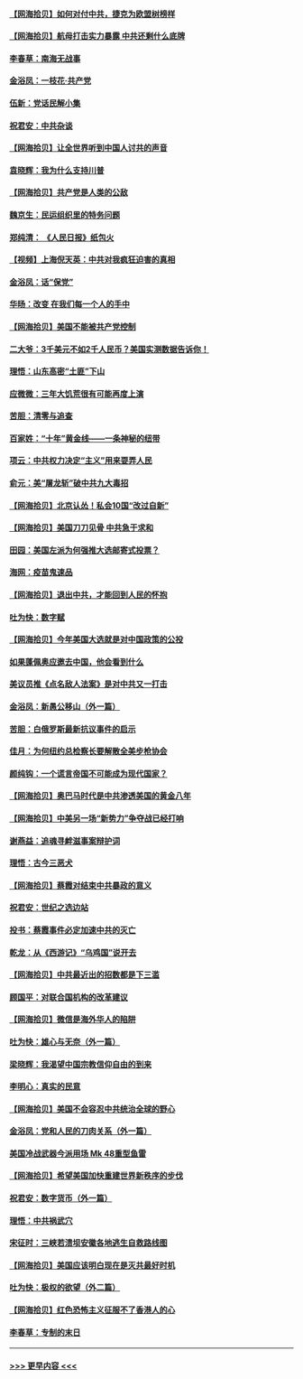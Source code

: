 #### [【网海拾贝】如何对付中共，捷克为欧盟树榜样](../pages/nsc993/n12374209.md?t=09030102) 
#### [【网海拾贝】航母打击实力暴露 中共还剩什么底牌](../pages/nsc993/n12371825.md?t=09030102) 
#### [李春草：南海无战事](../pages/nsc993/n12371159.md?t=09030102) 
#### [金浴凤：一枝花·共产党](../pages/nsc993/n12368757.md?t=09030102) 
#### [伍新：党话民解小集](../pages/nsc993/n12366907.md?t=09030102) 
#### [祝君安：中共杂谈](../pages/nsc993/n12366076.md?t=09030102) 
#### [【网海拾贝】让全世界听到中国人讨共的声音](../pages/nsc993/n12365569.md?t=09030102) 
#### [袁晓辉：我为什么支持川普](../pages/nsc993/n12362670.md?t=09030102) 
#### [【网海拾贝】共产党是人类的公敌](../pages/nsc993/n12363182.md?t=09030102) 
#### [魏京生：民运组织里的特务问题](../pages/nsc993/n12363010.md?t=09030102) 
#### [郑纯清： 《人民日报》纸包火](../pages/nsc993/n12362706.md?t=09030102) 
#### [【视频】上海倪天英：中共对我疯狂迫害的真相](../pages/nsc993/n12356341.md?t=09030102) 
#### [金浴凤：话“保党”](../pages/nsc993/n12361867.md?t=09030102) 
#### [华旸：改变 在我们每一个人的手中](../pages/nsc993/n12361774.md?t=09030102) 
#### [【网海拾贝】美国不能被共产党控制](../pages/nsc993/n12360271.md?t=09030102) 
#### [二大爷：3千美元不如2千人民币？美国实测数据告诉你！](../pages/nsc993/n12358563.md?t=09030102) 
#### [理悟：山东高密“土匪”下山](../pages/nsc993/n12358535.md?t=09030102) 
#### [应微微：三年大饥荒很有可能再度上演](../pages/nsc993/n12358523.md?t=09030102) 
#### [苦胆：清零与追查](../pages/nsc993/n12358501.md?t=09030102) 
#### [百家姓：“十年”黄金线——一条神秘的纽带](../pages/nsc993/n12358319.md?t=09030102) 
#### [项云：中共权力决定“主义”用来耍弄人民](../pages/nsc993/n12358172.md?t=09030102) 
#### [俞元：美“屠龙斩”破中共九大毒招](../pages/nsc993/n12357822.md?t=09030102) 
#### [【网海拾贝】北京认怂！私会10国“改过自新”](../pages/nsc993/n12357784.md?t=09030102) 
#### [【网海拾贝】美国刀刀见骨 中共急于求和](../pages/nsc993/n12355511.md?t=09030102) 
#### [田园：美国左派为何强推大选邮寄式投票？](../pages/nsc993/n12352963.md?t=09030102) 
#### [海网：疫苗鬼速品](../pages/nsc993/n12354438.md?t=09030102) 
#### [【网海拾贝】退出中共，才能回到人民的怀抱](../pages/nsc993/n12352634.md?t=09030102) 
#### [吐为快：数字赋](../pages/nsc993/n12352317.md?t=09030102) 
#### [【网海拾贝】今年美国大选就是对中国政策的公投](../pages/nsc993/n12350973.md?t=09030102) 
#### [如果蓬佩奥应邀去中国，他会看到什么](../pages/nsc993/n12350945.md?t=09030102) 
#### [美议员推《点名敌人法案》是对中共又一打击](../pages/nsc993/n12350765.md?t=09030102) 
#### [金浴凤：新愚公移山（外一篇）](../pages/nsc993/n12350253.md?t=09030102) 
#### [苦胆：白俄罗斯最新抗议事件的启示](../pages/nsc993/n12349989.md?t=09030102) 
#### [佳月：为何纽约总检察长要解散全美步枪协会](../pages/nsc993/n12349939.md?t=09030102) 
#### [颜纯钩：一个谎言帝国不可能成为现代国家？](../pages/nsc993/n12349898.md?t=09030102) 
#### [【网海拾贝】奥巴马时代是中共渗透美国的黄金八年](../pages/nsc993/n12349284.md?t=09030102) 
#### [【网海拾贝】中美另一场“新势力”争夺战已经打响](../pages/nsc993/n12346998.md?t=09030102) 
#### [谢燕益：追魂寻衅滋事案辩护词](../pages/nsc993/n12346892.md?t=09030102) 
#### [理悟：古今三恶犬](../pages/nsc993/n12345190.md?t=09030102) 
#### [【网海拾贝】蔡霞对结束中共暴政的意义](../pages/nsc993/n12344263.md?t=09030102) 
#### [祝君安：世纪之选边站](../pages/nsc993/n12342382.md?t=09030102) 
#### [投书：蔡霞事件必定加速中共的灭亡](../pages/nsc993/n12341881.md?t=09030102) 
#### [乾龙：从《西游记》“乌鸡国”说开去](../pages/nsc993/n12341690.md?t=09030102) 
#### [【网海拾贝】中共最近出的招数都是下三滥](../pages/nsc993/n12341593.md?t=09030102) 
#### [顾国平：对联合国机构的改革建议](../pages/nsc993/n12339928.md?t=09030102) 
#### [【网海拾贝】微信是海外华人的陷阱](../pages/nsc993/n12338868.md?t=09030102) 
#### [吐为快：雄心与无奈（外一篇）](../pages/nsc993/n12338132.md?t=09030102) 
#### [梁晓辉：我渴望中国宗教信仰自由的到来](../pages/nsc993/n12336657.md?t=09030102) 
#### [李明心：真实的民意](../pages/nsc993/n12336089.md?t=09030102) 
#### [【网海拾贝】美国不会容忍中共统治全球的野心](../pages/nsc993/n12336063.md?t=09030102) 
#### [金浴凤：党和人民的刀肉关系（外一篇）](../pages/nsc993/n12335834.md?t=09030102) 
#### [美国冷战武器今派用场 Mk 48重型鱼雷](../pages/nsc993/n12335354.md?t=09030102) 
#### [【网海拾贝】希望美国加快重建世界新秩序的步伐](../pages/nsc993/n12334224.md?t=09030102) 
#### [祝君安：数字货币（外一篇）](../pages/nsc993/n12334186.md?t=09030102) 
#### [理悟：中共祸武穴](../pages/nsc993/n12333962.md?t=09030102) 
#### [宋征时：三峡若溃坝安徽各地逃生自救路线图](../pages/nsc993/n12332450.md?t=09030102) 
#### [【网海拾贝】美国应该明白现在是灭共最好时机](../pages/nsc993/n12332313.md?t=09030102) 
#### [吐为快：极权的欲望（外二篇）](../pages/nsc993/n12332089.md?t=09030102) 
#### [【网海拾贝】红色恐怖主义征服不了香港人的心](../pages/nsc993/n12329296.md?t=09030102) 
#### [李春草：专制的末日](../pages/nsc993/n12329079.md?t=09030102) 

----
#### [ >>> 更早内容 <<< ](../indexes/nsc993-earlier.md)
